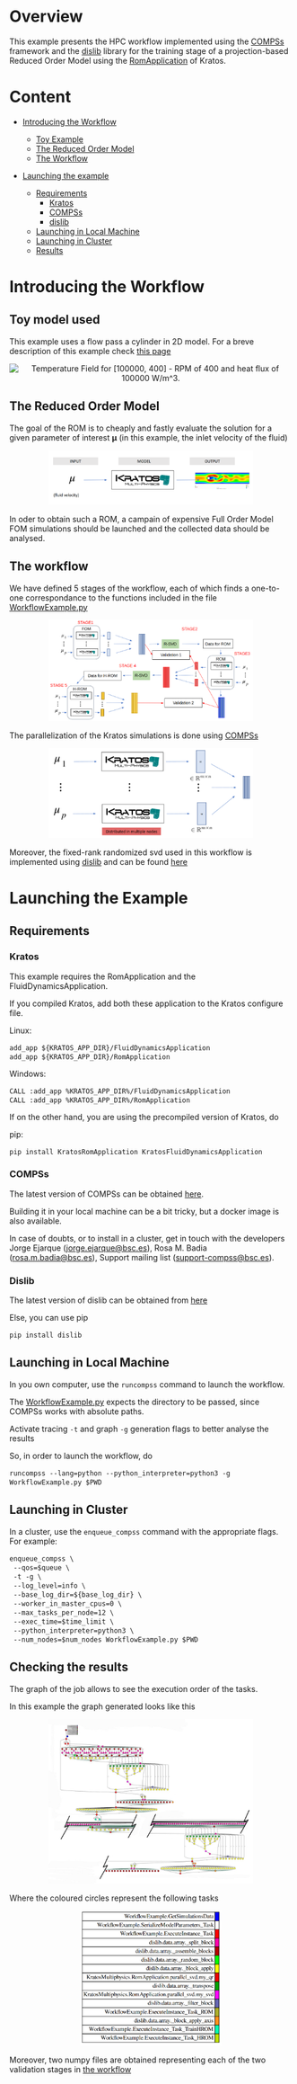 # Overview
This example presents the HPC workflow implemented using the [COMPSs](https://compss-doc.readthedocs.io/en/stable/) framework and the [dislib](https://dislib.readthedocs.io/en/release-0.7/) library for the training stage of a projection-based Reduced Order Model using the [RomApplication](https://github.com/KratosMultiphysics/Kratos/tree/master/applications/RomApplication) of Kratos.

# Content
* [Introducing the Workflow][presentation]
    * [Toy Example][example]
    * [The Reduced Order Model][rom]
    * [The Workflow][workflow]
    
* [Launching the example][launching]
    * [Requirements][requirements]
        * [Kratos][kratos]
        * [COMPSs][compss]
        * [dislib][dislib]        
    * [Launching in Local Machine][local]
    * [Launching in Cluster][cluster]
    * [Results][results]
    
    

[presentation]:https://github.com/KratosMultiphysics/Examples/tree/master/eFlows4HPC/ROM_workflow#introducing-the-workflow
[launching]:https://github.com/KratosMultiphysics/Examples/tree/master/eFlows4HPC/ROM_workflow#launching-the-example
[example]:https://github.com/KratosMultiphysics/Examples/tree/master/eFlows4HPC/ROM_workflow#toy-model-used
[rom]://https:github.com/KratosMultiphysics/Examples/tree/master/eFlows4HPC/ROM_workflow#the-reduced-order-model
[workflow]:https://github.com/KratosMultiphysics/Examples/tree/master/eFlows4HPC/ROM_workflow#the-workflow
[launching]:https://github.com/KratosMultiphysics/Examples/tree/master/eFlows4HPC/ROM_workflow#launching-the-example
[requirements]:https://github.com/KratosMultiphysics/Examples/tree/master/eFlows4HPC/ROM_workflow#requirements
[kratos]:https://github.com/KratosMultiphysics/Examples/tree/master/eFlows4HPC/ROM_workflow#kratos
[compss]:https://github.com/KratosMultiphysics/Examples/tree/master/eFlows4HPC/ROM_workflow#compss
[dislib]:https://github.com/KratosMultiphysics/Examples/tree/master/eFlows4HPC/ROM_workflow#dislib
[local]:https://github.com/KratosMultiphysics/Examples/tree/master/eFlows4HPC/ROM_workflow#launching-in-local-machine
[cluster]:https://github.com/KratosMultiphysics/Examples/tree/master/eFlows4HPC/ROM_workflow#launching-in-cluster
[results]:https://github.com/KratosMultiphysics/Examples/tree/master/eFlows4HPC/ROM_workflow#checking-the-results

# Introducing the Workflow

## Toy model used

This example uses a flow pass a cylinder in 2D model. For a breve description of this example check [this page](https://github.com/KratosMultiphysics/Examples/tree/master/fluid_dynamics/validation/body_fitted_cylinder_100Re)

<p align="center">
  <img src="https://github.com/KratosMultiphysics/Examples/eFlows4HPC/Demo_ROM_workflow/data/Animation_README.gif" alt="Temperature Field for [100000, 400] - RPM of 400 and heat flux of 100000 W/m^3." style="width: 600px;"/>
</p>

## The Reduced Order Model

The goal of the ROM is to cheaply and fastly evaluate the solution for a given parameter of interest $\boldsymbol{\mu}$ (in this example, the inlet velocity of the fluid) 

<p align=center><img height="72.125%" width="72.125%" src="./data/surrogate.png"></p>

In oder to obtain such a ROM, a campain of expensive Full Order Model FOM simulations should be launched and the collected data should be analysed.




## The workflow

We have defined 5 stages of the workflow, each of which finds a one-to-one correspondance to the functions included in the file [WorkflowExample.py](./WorkflowExample.py) 


<p align=center><img height="72.125%" width="72.125%" src="./data/workflowcorrect.png"></p>


The parallelization of the Kratos simulations is done using [COMPSs](https://compss-doc.readthedocs.io/en/stable/)

<p align=center><img height="72.125%" width="72.125%" src="./data/simulations_parallel.png"></p>


Moreover, the fixed-rank randomized svd used in this workflow is implemented using [dislib](https://dislib.readthedocs.io/en/release-0.7/) and can be found [here](https://github.com/KratosMultiphysics/Kratos/blob/master/applications/RomApplication/python_scripts/parallel_svd.py)


# Launching the Example

## Requirements

### Kratos

This example requires the RomApplication and the FluidDynamicsApplication.

If you compiled Kratos, add both these application to the Kratos configure file. 

Linux:
```shell
add_app ${KRATOS_APP_DIR}/FluidDynamicsApplication
add_app ${KRATOS_APP_DIR}/RomApplication
```

Windows:
```shell
CALL :add_app %KRATOS_APP_DIR%/FluidDynamicsApplication
CALL :add_app %KRATOS_APP_DIR%/RomApplication
```

If on the other hand, you are using the precompiled version of Kratos, do

pip:
```shell
pip install KratosRomApplication KratosFluidDynamicsApplication
```

### COMPSs

The latest version of COMPSs can be obtained [here](https://www.bsc.es/research-and-development/software-and-apps/software-list/comp-superscalar/downloads). 

Building it in your local machine can be a bit tricky, but a docker image is also available. 

In case of doubts, or to install in a cluster, get in touch with the developers Jorge Ejarque (jorge.ejarque@bsc.es), Rosa M. Badia (rosa.m.badia@bsc.es), Support mailing list (support-compss@bsc.es).




### Dislib

The latest version of dislib can be obtained from [here](https://github.com/bsc-wdc/dislib)

Else, you can use pip

```shell
pip install dislib
```


## Launching in Local Machine

In you own computer, use the `runcompss` command to launch the workflow. 

The [WorkflowExample.py](./WorkflowExample.py) expects the directory to be passed, since COMPSs works with absolute paths.

Activate tracing `-t` and graph `-g` generation flags to better analyse the results

So, in order to launch the workflow, do

```shell
runcompss --lang=python --python_interpreter=python3 -g WorkflowExample.py $PWD
```

## Launching in Cluster

In a cluster, use the `enqueue_compss` command with the appropriate flags. For example: 

```shell
enqueue_compss \
 --qos=$queue \
 -t -g \
 --log_level=info \
 --base_log_dir=${base_log_dir} \
 --worker_in_master_cpus=0 \
 --max_tasks_per_node=12 \
 --exec_time=$time_limit \
 --python_interpreter=python3 \
 --num_nodes=$num_nodes WorkflowExample.py $PWD
 ```

## Checking the results

The graph of the job allows to see the execution order of the tasks.

In this example the graph generated looks like this

<p align=center><img height="72.125%" width="72.125%" src="./data/workflow_graph.JPG"></p>

Where the coloured circles represent the following tasks

<p align=center><img height="50.125%" width="50.125%" src="./data/tasks.png"></p>


Moreover, two numpy files are obtained representing each of the two validation stages in [the workflow](https://github.com/KratosMultiphysics/Examples/tree/master/eFlows4HPC/ROM_workflow#the-workflow)


